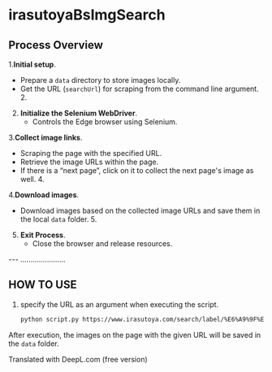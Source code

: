 # irasutoyaBsImgSearch

## Process Overview
1.**Initial setup**.
   - Prepare a `data` directory to store images locally.
   - Get the URL (`searchUrl`) for scraping from the command line argument. 2.

2. **Initialize the Selenium WebDriver**.
   - Controls the Edge browser using Selenium.

3.**Collect image links**.
   - Scraping the page with the specified URL.
   - Retrieve the image URLs within the page.
   - If there is a “next page”, click on it to collect the next page's image as well. 4.

4.**Download images**.
   - Download images based on the collected image URLs and save them in the local `data` folder. 5.

5. **Exit Process**.
   - Close the browser and release resources.

--- ......................

## HOW TO USE
1. specify the URL as an argument when executing the script.
   ```bash
   python script.py https://www.irasutoya.com/search/label/%E6%A9%9F%E6%A2%B0
   ````
After execution, the images on the page with the given URL will be saved in the `data` folder.

Translated with DeepL.com (free version)
